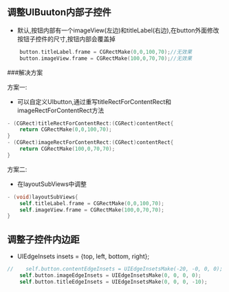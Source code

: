 ## 调整UIBuuton内部子控件

* 默认,按钮内部有一个imageView(左边)和titleLabel(右边),在button外面修改按钮子控件的尺寸,按钮内部会覆盖掉
```objectivec
    button.titleLabel.frame = CGRectMake(0,0,100,70);//无效果
    button.imageView.frame = CGRectMake(100,0,70,70);//无效果
```

###解决方案

方案一:

* 可以自定义UIbutton,通过重写titleRectForContentRect和imageRectForContentRect方法

```objectivec
- (CGRect)titleRectForContentRect:(CGRect)contentRect{
    return CGRectMake(0,0,100,70);
}
- (CGRect)imageRectForContentRect:(CGRect)contentRect{
    return CGRectMake(100,0,70,70);
}
```
方案二:
* 在layoutSubViews中调整

```objectivec
- (void)layoutSubViews{
    self.titleLabel.frame = CGRectMake(0,0,100,70);
    self.imageView.frame = CGRectMake(100,0,70,70);
}
``` 

## 调整子控件内边距
* UIEdgeInsets insets = {top, left, bottom, right};

```objectivec
//    self.button.contentEdgeInsets = UIEdgeInsetsMake(-20, -0, 0, 0);
    self.button.imageEdgeInsets = UIEdgeInsetsMake(0, 0, 0, 0);
    self.button.titleEdgeInsets = UIEdgeInsetsMake(0, 0, 0, -10);
```

